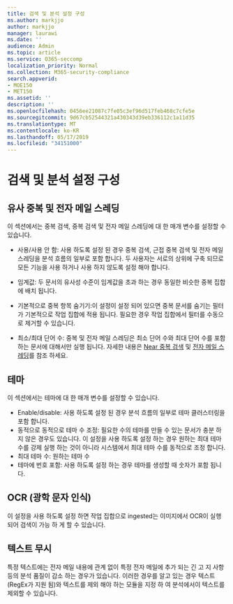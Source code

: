 ```yaml
---
title: 검색 및 분석 설정 구성
ms.author: markjjo
author: markjjo
manager: laurawi
ms.date: ''
audience: Admin
ms.topic: article
ms.service: O365-seccomp
localization_priority: Normal
ms.collection: M365-security-compliance
search.appverid:
- MOE150
- MET150
ms.assetid: ''
description: ''
ms.openlocfilehash: 0456ee21087c7fe05c3ef96d517feb468c7cfe5e
ms.sourcegitcommit: 9d67cb52544321a430343d39eb336112c1a11d35
ms.translationtype: MT
ms.contentlocale: ko-KR
ms.lasthandoff: 05/17/2019
ms.locfileid: "34151000"
---
```

# <a name="configure-search-and-analytics-settings"></a>검색 및 분석 설정 구성

## <a name="near-duplicates-and-email-threading"></a>유사 중복 및 전자 메일 스레딩

이 섹션에서는 중복 검색, 중복 검색 및 전자 메일 스레딩에 대 한 매개 변수를 설정할 수 있습니다.

- 사용/사용 안 함: 사용 하도록 설정 된 경우 중복 검색, 근접 중복 검색 및 전자 메일 스레딩을 분석 흐름의 일부로 포함 합니다. 두 사용자는 서로의 상위에 구축 되므로 모든 기능을 사용 하거나 사용 하지 않도록 설정 해야 합니다.

- 임계값: 두 문서의 유사성 수준이 임계값을 초과 하는 경우 동일한 비슷한 중복 집합에 배치 됩니다.

- 기본적으로 중복 항목 숨기기:이 설정이 설정 되어 있으면 중복 문서를 숨기는 필터가 기본적으로 작업 집합에 적용 됩니다. 필요한 경우 작업 집합에서 필터를 수동으로 제거할 수 있습니다.

- 최소/최대 단어 수: 중복 및 전자 메일 스레딩은 최소 단어 수와 최대 단어 수를 포함 하는 문서에 대해서만 실행 됩니다.
자세한 내용은 [Near 중복 검색](near-duplicates.md) 및 [전자 메일 스레딩](email-threading.md)를 참조 하세요.

## <a name="themes"></a>테마

이 섹션에서는 테마에 대 한 매개 변수를 설정할 수 있습니다.

- Enable/disable: 사용 하도록 설정 된 경우 분석 흐름의 일부로 테마 클러스터링을 포함 합니다.
- 동적으로 동적으로 테마 수 조정: 필요한 수의 테마를 만들 수 있는 문서가 충분 하지 않은 경우도 있습니다. 이 설정을 사용 하도록 설정 하는 경우 원하는 최대 테마 수를 강제 실행 하는 것이 아니라 시스템에서 최대 테마 수를 동적으로 조정 합니다.
- 최대 테마 수: 원하는 테마 수
- 테마에 번호 포함: 사용 하도록 설정 하는 경우 테마를 생성할 때 숫자가 포함 됩니다.  

## <a name="optical-character-recognition-ocr"></a>OCR (광학 문자 인식)

이 설정을 사용 하도록 설정 하면 작업 집합으로 ingested는 이미지에서 OCR이 실행 되어 검색이 가능 하 게 할 수 있습니다.

## <a name="ignore-text"></a>텍스트 무시

특정 텍스트에는 전자 메일 내용에 관계 없이 특정 전자 메일에 추가 되는 긴 고 지 사항 등의 분석 품질이 감소 하는 경우가 있습니다. 이러한 경우를 알고 있는 경우 텍스트 (RegEx가 지원 됨)와 텍스트를 제외 해야 하는 모듈을 지정 하 여 분석에서이 텍스트를 제외할 수 있습니다.